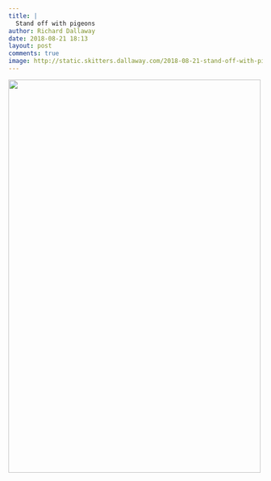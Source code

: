 ```yaml
---
title: |
  Stand off with pigeons
author: Richard Dallaway
date: 2018-08-21 18:13
layout: post
comments: true
image: http://static.skitters.dallaway.com/2018-08-21-stand-off-with-pigeons-thumb-1-IMG-6290.jpg
---
```


<div>
        <a href="http://static.skitters.dallaway.com/2018-08-21-stand-off-with-pigeons-fullsize-1-IMG-6290.jpg">
          <img src="http://static.skitters.dallaway.com/2018-08-21-stand-off-with-pigeons-thumb-1-IMG-6290.jpg" width="500" height="778"/>
        </a>
      </div>


  
      